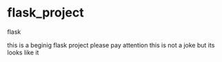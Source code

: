 # flask_project
flask

this is a beginig flask project
please pay attention this is not a joke but its looks like it


